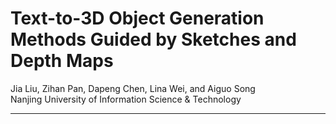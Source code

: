 # Text-to-3D Object Generation Methods Guided by Sketches and Depth Maps


Jia Liu, Zihan Pan, Dapeng Chen, Lina Wei, and Aiguo Song  
Nanjing University of Information Science & Technology


---
